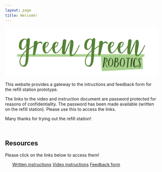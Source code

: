 ```yaml
---
layout: page
title: Welcome!
---
```


[![logoPicture](images/green_green_robotics_logo_v1.png)]()


This website provides a gateway to the intructions and feedback form for the refill station prototype.

The links to the video and instruction document are password protected for reasons of confidentiality. The password has been made available (written on the refill station). Please use this to access the links.

Many thanks for trying out the refill station!

<!--Comment: Paragrpah spacing-->

<br>

<div id="resourcesPanel" class="container p-3 my-3 bg-primary">
<h2>Resources</h2> 
  <p>Please click on the links below to access them!</p>
<ul class="list-group">
  <a href="https://www.w3schools.com/python/" target="_blank" class="list-group-item list-group-item-action">Written instructions</a>
  <a href="https://www.w3schools.com/python/" target="_blank" class="list-group-item list-group-item-action">Video instructions</a>
  <a href="https://forms.gle/fnGcoFX5Y7wbEVjX7" target="_blank" class="list-group-item list-group-item-action">Feedback form</a>
</ul>
</div>

<!--Comment: Paragrpah spacing-->
<br>
<br>
